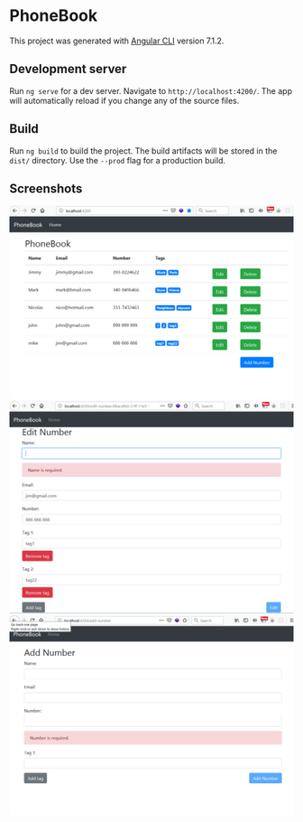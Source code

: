 # PhoneBook

This project was generated with [Angular CLI](https://github.com/angular/angular-cli) version 7.1.2.

## Development server

Run `ng serve` for a dev server. Navigate to `http://localhost:4200/`. The app will automatically reload if you change any of the source files.

## Build

Run `ng build` to build the project. The build artifacts will be stored in the `dist/` directory. Use the `--prod` flag for a production build.

## Screenshots

![first screenshot](screenshots/Screenshot_1.png?raw=true)
![second screenshot](screenshots/Screenshot_2.png?raw=true)
![third screenshot](screenshots/Screenshot_3.png?raw=true)
